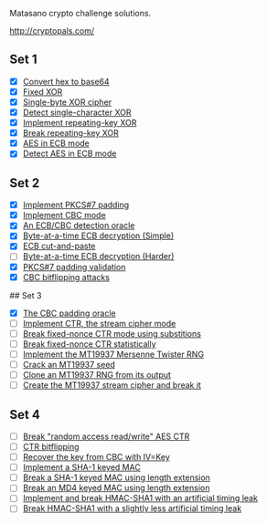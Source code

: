 Matasano crypto challenge solutions.

http://cryptopals.com/

## Set 1

  - [X] [Convert hex to base64](http://cryptopals.com/sets/1/challenges/1/)
  - [X] [Fixed XOR](http://cryptopals.com/sets/1/challenges/2/)
  - [X] [Single-byte XOR cipher](http://cryptopals.com/sets/1/challenges/3/)
  - [X] [Detect single-character XOR](http://cryptopals.com/sets/1/challenges/4/)
  - [X] [Implement repeating-key XOR](http://cryptopals.com/sets/1/challenges/5/)
  - [X] [Break repeating-key XOR](http://cryptopals.com/sets/1/challenges/6/)
  - [X] [AES in ECB mode](http://cryptopals.com/sets/1/challenges/7/)
  - [X] [Detect AES in ECB mode](http://cryptopals.com/sets/1/challenges/8/)

## Set 2

  - [X] [Implement PKCS#7 padding](http://cryptopals.com/sets/2/challenges/9/)
  - [X] [Implement CBC mode](http://cryptopals.com/sets/2/challenges/10/)
  - [X] [An ECB/CBC detection oracle](http://cryptopals.com/sets/2/challenges/11/)
  - [X] [Byte-at-a-time ECB decryption (Simple)](http://cryptopals.com/sets/2/challenges/12/)
  - [X] [ECB cut-and-paste](http://cryptopals.com/sets/2/challenges/13/)
  - [ ] [Byte-at-a-time ECB decryption (Harder)](http://cryptopals.com/sets/2/challenges/14/)
  - [X] [PKCS#7 padding validation](http://cryptopals.com/sets/2/challenges/15/)
  - [X] [CBC bitflipping attacks](http://cryptopals.com/sets/2/challenges/16/)

## Set 3

  - [X] [The CBC padding oracle](http://cryptopals.com/sets/3/challenges/17/)
  - [ ] [Implement CTR, the stream cipher mode](http://cryptopals.com/sets/3/challenges/18/)
  - [ ] [Break fixed-nonce CTR mode using substitions](http://cryptopals.com/sets/3/challenges/19/)
  - [ ] [Break fixed-nonce CTR statistically](http://cryptopals.com/sets/3/challenges/20/)
  - [ ] [Implement the MT19937 Mersenne Twister RNG](http://cryptopals.com/sets/3/challenges/21/)
  - [ ] [Crack an MT19937 seed](http://cryptopals.com/sets/3/challenges/22/)
  - [ ] [Clone an MT19937 RNG from its output](http://cryptopals.com/sets/3/challenges/23/)
  - [ ] [Create the MT19937 stream cipher and break it](http://cryptopals.com/sets/3/challenges/24/)

## Set 4

  - [ ] [Break "random access read/write" AES CTR](http://cryptopals.com/sets/4/challenges/25/)
  - [ ] [CTR bitflipping](http://cryptopals.com/sets/4/challenges/26/)
  - [ ] [Recover the key from CBC with IV=Key](http://cryptopals.com/sets/4/challenges/27/)
  - [ ] [Implement a SHA-1 keyed MAC](http://cryptopals.com/sets/4/challenges/28/)
  - [ ] [Break a SHA-1 keyed MAC using length extension](http://cryptopals.com/sets/4/challenges/29/)
  - [ ] [Break an MD4 keyed MAC using length extension](http://cryptopals.com/sets/4/challenges/30/)
  - [ ] [Implement and break HMAC-SHA1 with an artificial timing leak](http://cryptopals.com/sets/4/challenges/31/)
  - [ ] [Break HMAC-SHA1 with a slightly less artificial timing leak](http://cryptopals.com/sets/4/challenges/32/)
